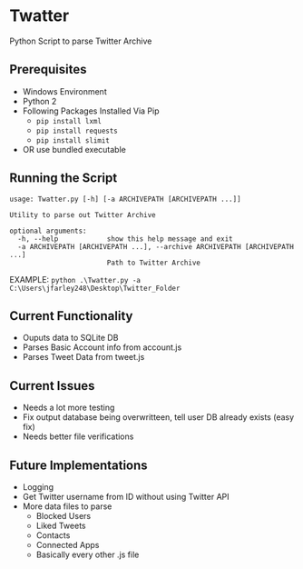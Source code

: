 # Twatter
Python Script to parse Twitter Archive


## Prerequisites
* Windows Environment
* Python 2
* Following Packages Installed Via Pip
  * `pip install lxml`
  * `pip install requests`
  * `pip install slimit`
* OR use bundled executable

## Running the Script
```
usage: Twatter.py [-h] [-a ARCHIVEPATH [ARCHIVEPATH ...]]

Utility to parse out Twitter Archive

optional arguments:
  -h, --help            show this help message and exit
  -a ARCHIVEPATH [ARCHIVEPATH ...], --archive ARCHIVEPATH [ARCHIVEPATH ...]
                        Path to Twitter Archive
```

EXAMPLE: `python .\Twatter.py -a C:\Users\jfarley248\Desktop\Twitter_Folder`

## Current Functionality
* Ouputs data to SQLite DB
* Parses Basic Account info from account.js
* Parses Tweet Data from tweet.js

## Current Issues
* Needs a lot more testing
* Fix output database being overwritteen, tell user DB already exists (easy fix)
* Needs better file verifications

## Future Implementations
* Logging
* Get Twitter username from ID without using Twitter API
* More data files to parse
  * Blocked Users
  * Liked Tweets
  * Contacts
  * Connected Apps
  * Basically every other .js file
 
